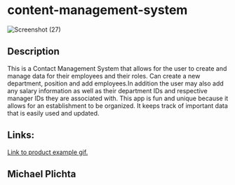 # content-management-system

![Screenshot (27)](https://user-images.githubusercontent.com/58678985/76372034-6b9c3700-62f9-11ea-9f46-4d644447e47b.png)

## Description

This is a Contact Management System that allows for the user to create and manage data for their employees and their roles. Can create a new department, position and add employees.In addition the user may also add any salary information as well as their department IDs and respective manager IDs they are associated with. This app is fun and unique because it allows for an establishment to be organized. It keeps track of important data that is easily used and updated. 

## Links:

[Link to product example gif. ](https://drive.google.com/file/d/1OxwdH0mNEa9hEg_7SAET_F3t0UreCYdz/view)

## Michael Plichta

